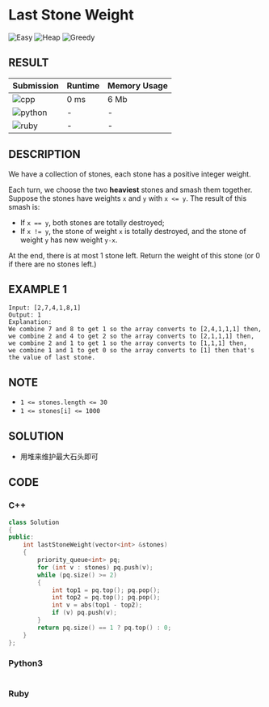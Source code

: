 # Last Stone Weight

![Easy](https://img.shields.io/badge/-Easy-5cb85c.svg) ![Heap](https://img.shields.io/badge/堆-Heap-007ec6.svg) ![Greedy](https://img.shields.io/badge/贪心-Greedy-007ec6.svg)

## RESULT

| Submission                                                         | Runtime | Memory Usage |
| ------------------------------------------------------------------ | ------- | ------------ |
| ![cpp](https://img.shields.io/badge/leetcode1046-cpp-f34b7d.svg)   | 0 ms    | 6 Mb         |
| ![python](https://img.shields.io/badge/leetcode1046-py-3572A5.svg) | -       | -            |
| ![ruby](https://img.shields.io/badge/leetcode1046-rb-701516.svg)   | -       | -            |

## DESCRIPTION

We have a collection of stones, each stone has a positive integer weight.

Each turn, we choose the two **heaviest** stones and smash them together.  Suppose the stones have weights `x` and `y` with `x <= y`.  The result of this smash is:

* If `x == y`, both stones are totally destroyed;
* If `x != y`, the stone of weight `x` is totally destroyed, and the stone of weight `y` has new weight `y-x`.

At the end, there is at most 1 stone left.  Return the weight of this stone (or 0 if there are no stones left.)

## EXAMPLE 1

```plain
Input: [2,7,4,1,8,1]
Output: 1
Explanation: 
We combine 7 and 8 to get 1 so the array converts to [2,4,1,1,1] then,
we combine 2 and 4 to get 2 so the array converts to [2,1,1,1] then,
we combine 2 and 1 to get 1 so the array converts to [1,1,1] then,
we combine 1 and 1 to get 0 so the array converts to [1] then that's the value of last stone.
```

## NOTE

* `1 <= stones.length <= 30`
* `1 <= stones[i] <= 1000`

## SOLUTION

* 用堆来维护最大石头即可

## CODE

### C++

```cpp
class Solution
{
public:
    int lastStoneWeight(vector<int> &stones)
    {
        priority_queue<int> pq;
        for (int v : stones) pq.push(v);
        while (pq.size() >= 2)
        {
            int top1 = pq.top(); pq.pop();
            int top2 = pq.top(); pq.pop();
            int v = abs(top1 - top2);
            if (v) pq.push(v);
        }
        return pq.size() == 1 ? pq.top() : 0;
    }
};
```

### Python3

```python
```

### Ruby

